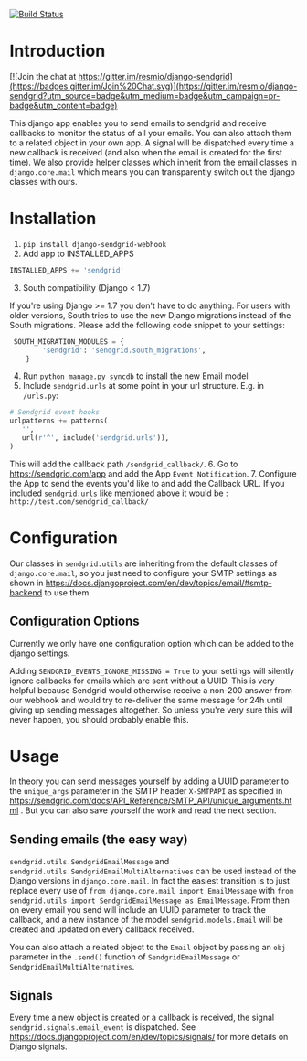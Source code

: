 [![Build Status](https://api.travis-ci.org/resmio/django-sendgrid.png)](https://travis-ci.org/resmio/django-sendgrid)

Introduction
============

[![Join the chat at https://gitter.im/resmio/django-sendgrid](https://badges.gitter.im/Join%20Chat.svg)](https://gitter.im/resmio/django-sendgrid?utm_source=badge&utm_medium=badge&utm_campaign=pr-badge&utm_content=badge)

This django app enables you to send emails to sendgrid and receive callbacks to monitor the status of all your emails. 
You can also attach them to a related object in your own app. A signal will be dispatched every time a new callback is
received (and also when the email is created for the first time). We also provide helper classes which inherit from the 
email classes in `django.core.mail` which means you can transparently switch out the django classes with ours. 

Installation
============

1. `pip install django-sendgrid-webhook`
2. Add app to INSTALLED_APPS 

 ```python
 INSTALLED_APPS += 'sendgrid'
 ```
3. South compatibility (Django < 1.7)

 If you're using Django >= 1.7 you don't have to do anything. For users with older versions, South tries to use the new Django migrations instead of the South migrations. Please add the following code snippet to your settings:

 ```python
  SOUTH_MIGRATION_MODULES = {
         'sendgrid': 'sendgrid.south_migrations',
     }
 ```
4. Run `python manage.py syncdb` to install the new Email model
5. Include `sendgrid.urls` at some point in your url structure. E.g. in `/urls.py`:

 ```python
 # Sendgrid event hooks
 urlpatterns += patterns(
    '',
    url(r'^', include('sendgrid.urls')),
 )
 ```
 
 This will add the callback path `/sendgrid_callback/`.
6. Go to https://sendgrid.com/app and add the App `Event Notification`.
7. Configure the App to send the events you'd like to and add the Callback URL. If you included `sendgrid.urls` like 
 mentioned above it would be : `http://test.com/sendgrid_callback/`

Configuration
=============

Our classes in `sendgrid.utils` are inheriting from the default classes of `django.core.mail`, so you just need to 
configure your SMTP settings as shown in https://docs.djangoproject.com/en/dev/topics/email/#smtp-backend to use them. 

Configuration Options
---------------------

Currently we only have one configuration option which can be added to the django settings.

Adding `SENDGRID_EVENTS_IGNORE_MISSING = True` to your settings will silently ignore callbacks for emails which are 
sent without a UUID. This is very helpful because Sendgrid would otherwise receive a non-200 answer from our webhook
and would try to re-deliver the same message for 24h until giving up sending messages altogether. So unless you're 
very sure this will never happen, you should probably enable this.

Usage
=====

In theory you can send messages yourself by adding a UUID parameter to the `unique_args` parameter in the SMTP header 
`X-SMTPAPI` as specified in https://sendgrid.com/docs/API_Reference/SMTP_API/unique_arguments.html . But you can also 
save yourself the work and read the next section.

Sending emails (the easy way)
-----------------------------

`sendgrid.utils.SendgridEmailMessage` and `sendgrid.utils.SendgridEmailMultiAlternatives` can be used instead of the
Django versions in `django.core.mail`. In fact the easiest transition is to just replace every use of 
`from django.core.mail import EmailMessage` with `from sendgrid.utils import SendgridEmailMessage as EmailMessage`.
From then on every email you send will include an UUID parameter to track the callback, and a new instance of the 
model `sendgrid.models.Email` will be created and updated on every callback received.

You can also attach a related object to the `Email` object by passing an `obj` parameter in the `.send()` function of
`SendgridEmailMessage` or `SendgridEmailMultiAlternatives`.

Signals
-------

Every time a new object is created or a callback is received, the signal `sendgrid.signals.email_event` is dispatched.
See https://docs.djangoproject.com/en/dev/topics/signals/ for more details on Django signals.

